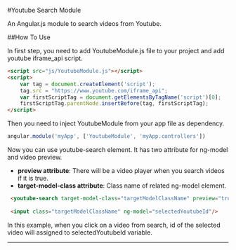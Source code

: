 #Youtube Search Module

An Angular.js module to search videos from Youtube.


##How To Use

In first step, you need to add YoutubeModule.js file to your project and add youtube iframe_api script.

```html
<script src="js/YoutubeModule.js"></script>
<script>
    var tag = document.createElement('script');
    tag.src = "https://www.youtube.com/iframe_api";
    var firstScriptTag = document.getElementsByTagName('script')[0];
    firstScriptTag.parentNode.insertBefore(tag, firstScriptTag);
</script>
```

Then you need to inject YoutubeModule from your app file as dependency.

```javascript
angular.module('myApp', ['YoutubeModule', 'myApp.controllers'])
```

Now you can use youtube-search element. It has two attribute for ng-model and video preview.
- __preview attribute__: There will be a video player when you search videos if it is true.
- __target-model-class attribute__: Class name of related ng-model element.


```html
 <youtube-search target-model-class="targetModelClassName" preview="true"></youtube-search>
 
 <input class="targetModelClassName" ng-model="selectedYoutubeId"/>
```

In this example, when you click on a video from search, id of the selected video will assigned to selectedYoutubeId variable.

---


